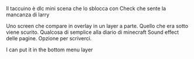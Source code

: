 Il taccuino è dlc
mini scena che lo sblocca con Check che sente la mancanza di larry

Uno screen che compare in overlay in un layer a parte. Quello che era sotto viene scurito.
Qualcosa di semplice alla diario di minecraft
Sound effect delle pagine.
Opzione per scriverci.

I can put it in the bottom menu layer


